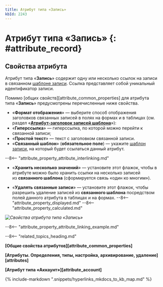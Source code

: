 ```yaml
---
title: Атрибут типа «Запись»
kbId: 2243
---
```


# Атрибут типа «Запись» {: #attribute_record}

## Свойства атрибута

Атрибут типа «**Запись**» содержит одну или несколько ссылок на записи в связанном [шаблоне записи](record_templates.md). Ссылка представляет собой уникальный идентификатор записи.

Помимо [общих свойств][attribute_common_properties] для атрибута типа «**Запись**» предусмотрены перечисленные ниже свойства.

- «**Формат отображения**» — выберите способ отображения заголовков связанных записей в полях на формах и в таблицах (см. раздел «**[Атрибут-заголовок записей шаблона](displayed_attribute.md)**»):
- «**Гиперссылка**» — гиперссылка, по которой можно перейти к связанной записи;
- «**Простой текст**» — текст с заголовком связанной записи.
- «**Связанный шаблон**» (**обязательное поле**) — укажите [шаблон записи](record_templates.md), на который будет ссылаться данный атрибут.
  
--8<-- "attribute_property_attribute_interlinking.md"

- «**Хранить несколько значений**» — установите этот флажок, чтобы в атрибуте можно было хранить ссылки на несколько записей из **связанного шаблона** (сформируется связь «один ко многим»).
    
- «**Удалять связанные записи**» — установите этот флажок, чтобы разрешить удаление записей из **связанного шаблона** посредством полей данного атрибута в таблицах и на формах.
--8<-- "attribute_property_displayed.md"
--8<-- "attribute_property_calculated.md"

_![Свойства атрибута типа «Запись»](attribute_record_properties.png)_

--8<-- "attribute_property_attribute_linking_example.md"

--8<-- "related_topics_heading.md"

**[Общие свойства атрибутов][attribute_common_properties]**

**[Атрибуты. Определения, типы, настройка, архивирование, удаление][attributes]**

**[Атрибут типа «Аккаунт»][attribute_account]**

{%
include-markdown ".snippets/hyperlinks_mkdocs_to_kb_map.md"
%}
